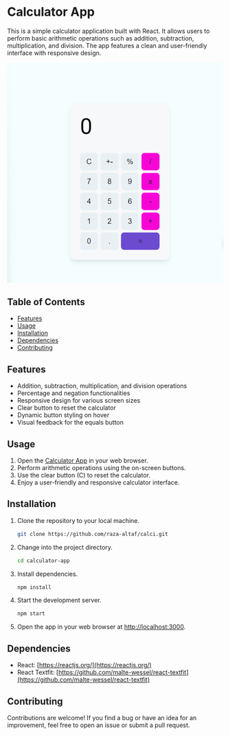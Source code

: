 # Calculator App

This is a simple calculator application built with React. It allows users to perform basic arithmetic operations such as addition, subtraction, multiplication, and division. The app features a clean and user-friendly interface with responsive design.

![Project Preview](./src/calc-app.png)

## Table of Contents

- [Features](#features)
- [Usage](#usage)
- [Installation](#installation)
- [Dependencies](#dependencies)
- [Contributing](#contributing)

## Features

- Addition, subtraction, multiplication, and division operations
- Percentage and negation functionalities
- Responsive design for various screen sizes
- Clear button to reset the calculator
- Dynamic button styling on hover
- Visual feedback for the equals button

## Usage

1. Open the [Calculator App](#) in your web browser.
2. Perform arithmetic operations using the on-screen buttons.
3. Use the clear button (C) to reset the calculator.
4. Enjoy a user-friendly and responsive calculator interface.

## Installation

1. Clone the repository to your local machine.

   ```bash
   git clone https://github.com/raza-altaf/calci.git
   ```

2. Change into the project directory.

   ```bash
   cd calculator-app
   ```

3. Install dependencies.

   ```bash
   npm install
   ```

4. Start the development server.

   ```bash
   npm start
   ```

5. Open the app in your web browser at [http://localhost:3000](http://localhost:3000).

## Dependencies

- React: [https://reactjs.org/](https://reactjs.org/)
- React Textfit: [https://github.com/malte-wessel/react-textfit](https://github.com/malte-wessel/react-textfit)

## Contributing

Contributions are welcome! If you find a bug or have an idea for an improvement, feel free to open an issue or submit a pull request.
